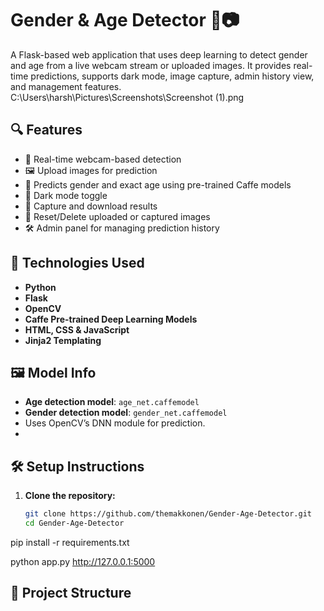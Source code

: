 # Gender & Age Detector 👤📷

A Flask-based web application that uses deep learning to detect gender and age from a live webcam stream or uploaded images. It provides real-time predictions, supports dark mode, image capture, admin history view, and management features.
C:\Users\harsh\Pictures\Screenshots\Screenshot (1).png


## 🔍 Features

- 🎥 Real-time webcam-based detection
- 🖼️ Upload images for prediction
- 🧠 Predicts gender and exact age using pre-trained Caffe models
- 🌙 Dark mode toggle
- 💾 Capture and download results
- 🧹 Reset/Delete uploaded or captured images
- 🛠️ Admin panel for managing prediction history

## 🚀 Technologies Used

- **Python**
- **Flask**
- **OpenCV**
- **Caffe Pre-trained Deep Learning Models**
- **HTML, CSS & JavaScript**
- **Jinja2 Templating**

## 🖼️ Model Info

- **Age detection model**: `age_net.caffemodel`
- **Gender detection model**: `gender_net.caffemodel`
- Uses OpenCV’s DNN module for prediction.
- 
## 🛠️ Setup Instructions

1. **Clone the repository:**

   ```bash
   git clone https://github.com/themakkonen/Gender-Age-Detector.git
   cd Gender-Age-Detector
pip install -r requirements.txt

python app.py
http://127.0.0.1:5000


## 📂 Project Structure

